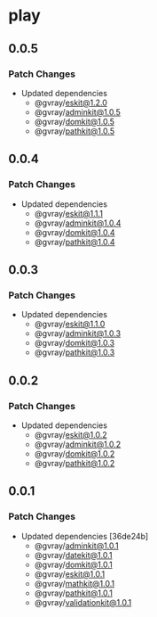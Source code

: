 # play

## 0.0.5

### Patch Changes

- Updated dependencies
  - @gvray/eskit@1.2.0
  - @gvray/adminkit@1.0.5
  - @gvray/domkit@1.0.5
  - @gvray/pathkit@1.0.5

## 0.0.4

### Patch Changes

- Updated dependencies
  - @gvray/eskit@1.1.1
  - @gvray/adminkit@1.0.4
  - @gvray/domkit@1.0.4
  - @gvray/pathkit@1.0.4

## 0.0.3

### Patch Changes

- Updated dependencies
  - @gvray/eskit@1.1.0
  - @gvray/adminkit@1.0.3
  - @gvray/domkit@1.0.3
  - @gvray/pathkit@1.0.3

## 0.0.2

### Patch Changes

- Updated dependencies
  - @gvray/eskit@1.0.2
  - @gvray/adminkit@1.0.2
  - @gvray/domkit@1.0.2
  - @gvray/pathkit@1.0.2

## 0.0.1

### Patch Changes

- Updated dependencies [36de24b]
  - @gvray/adminkit@1.0.1
  - @gvray/datekit@1.0.1
  - @gvray/domkit@1.0.1
  - @gvray/eskit@1.0.1
  - @gvray/mathkit@1.0.1
  - @gvray/pathkit@1.0.1
  - @gvray/validationkit@1.0.1
